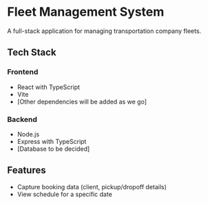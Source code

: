 # Fleet Management System

A full-stack application for managing transportation company fleets.

## Tech Stack

### Frontend
- React with TypeScript
- Vite
- [Other dependencies will be added as we go]

### Backend
- Node.js
- Express with TypeScript
- [Database to be decided]

## Features

- Capture booking data (client, pickup/dropoff details)
- View schedule for a specific date